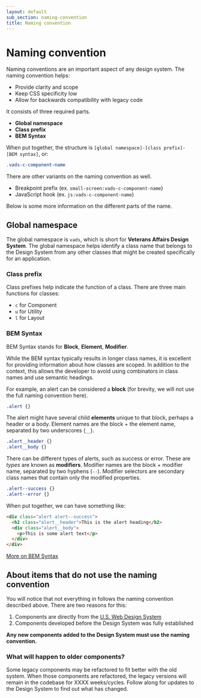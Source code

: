 ```yaml
---
layout: default
sub_section: naming-convention
title: Naming convention
---
```


# Naming convention

<div class="va-introtext">
  Naming conventions are an important aspect of any design system. The naming convention helps:
</div>

* Provide clarity and scope
* Keep CSS specificity low
* Allow for backwards compatibility with legacy code

It consists of three required parts.

* **Global namespace**
* **Class prefix**
* **BEM Syntax**

When put together, the structure is `[global namespace]-[class prefix]-[BEM syntax]`, or:

```css
.vads-c-component-name
```

There are other variants on the naming convention as well.

* Breakpoint prefix (ex. `small-screen:vads-c-component-name`)
* JavaScript hook (ex. `js:vads-c-component-name`)

Below is some more information on the different parts of the name.

## Global namespace

The global namespace is `vads`, which is short for **Veterans Affairs Design System**. The global namespace helps identify a class name that belongs to the Design System from any other classes that might be created specifically for an application.

### Class prefix

Class prefixes help indicate the function of a class. There are three main functions for classes:

* `c` for Component
* `u` for Utility
* `l` for Layout

### BEM Syntax

BEM Syntax stands for **Block**, **Element**, **Modifier**.

While the BEM syntax typically results in longer class names, it is excellent for providing information about how classes are scoped. In addition to the context, this allows the developer to avoid using combinators in class names and use semantic headings.

For example, an alert can be considered a **block** (for brevity, we will not use the full naming convention here).

```css
.alert {}
```

The alert might have several child **elements** unique to that block, perhaps a header or a body. Element names are the block + the element name, separated by two underscores (`__`).

```css
.alert__header {}
.alert__body {}
```

There can be different types of alerts, such as success or error. These are _types_ are known as **modifiers**. Modifier names are the block + modifier name, separated by two hyphens (`--`). Modifier selectors are secondary class names that contain only the modified properties.

```css
.alert--success {}
.alert--error {}
```

When put together, we can have something like:
```html
<div class="alert alert--success">
  <h2 class="alert__header">This is the alert heading</h2>
  <div class="alert__body">
    <p>This is some alert text</p>
  </div>
</div>
```

[More on BEM Syntax](http://getbem.com)

## About items that do not use the naming convention

You will notice that not everything in follows the naming convention described above. There are two reasons for this:

1. Components are directly from the [U.S. Web Design System](https://designsystem.digital.gov)
2. Components developed before the Design System was fully established

**Any new components added to the Design System must use the naming convention.**

### What will happen to older components?

Some legacy components may be refactored to fit better with the old system. When those components are refactored, the legacy versions will remain in the codebase for XXXX weeks/cycles. Follow along for updates to the Design System to find out what has changed.